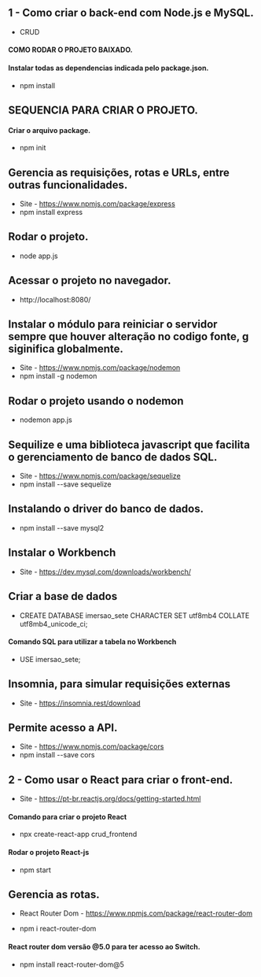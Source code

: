 ## 1 - Como criar o back-end com Node.js e MySQL.
- CRUD
#### COMO RODAR O PROJETO BAIXADO.
#### Instalar todas as dependencias indicada pelo package.json.
- npm install

## SEQUENCIA PARA CRIAR O PROJETO.
#### Criar o arquivo package.
- npm init  

## Gerencia as requisições, rotas e URLs, entre outras funcionalidades.
- Site - https://www.npmjs.com/package/express
- npm install express

## Rodar o projeto.
- node app.js

## Acessar o projeto no navegador.
- http://localhost:8080/

## Instalar o módulo para reiniciar o servidor sempre que houver alteração no codigo fonte, g siginifica globalmente.
- Site - https://www.npmjs.com/package/nodemon
- npm install -g nodemon

## Rodar o projeto usando o nodemon
- nodemon app.js

## Sequilize e uma biblioteca javascript que facilita o gerenciamento de banco de dados SQL.
- Site - https://www.npmjs.com/package/sequelize
- npm install --save sequelize

## Instalando o driver do banco de dados. 
- npm install --save mysql2

## Instalar o Workbench
- Site - https://dev.mysql.com/downloads/workbench/

## Criar a base de dados
- CREATE DATABASE imersao_sete CHARACTER SET utf8mb4 COLLATE utf8mb4_unicode_ci;

#### Comando SQL para utilizar a tabela no Workbench
- USE imersao_sete;

## Insomnia, para simular requisições externas
- Site - https://insomnia.rest/download

## Permite acesso a API.
- Site - https://www.npmjs.com/package/cors
- npm install --save cors

## 2 - Como usar o React para criar o front-end.
- Site - https://pt-br.reactjs.org/docs/getting-started.html

#### Comando para criar o projeto React

- npx create-react-app crud_frontend

#### Rodar o projeto React-js
- npm start

## Gerencia as rotas.
- React Router Dom - https://www.npmjs.com/package/react-router-dom

- npm i react-router-dom

#### React router dom versão @5.0 para ter acesso ao Switch.
- npm install react-router-dom@5

